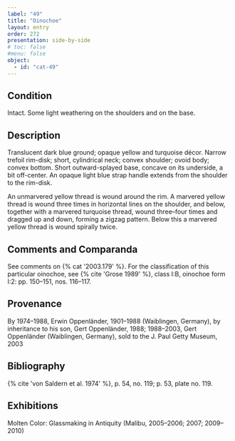 ```yaml
---
label: "49"
title: "Oinochoe"
layout: entry
order: 272
presentation: side-by-side
# toc: false
#menu: false 
object:
  - id: "cat-49"
---
```


## Condition

Intact. Some light weathering on the shoulders and on the base.

## Description

Translucent dark blue ground; opaque yellow and turquoise décor. Narrow trefoil rim-disk; short, cylindrical neck; convex shoulder; ovoid body; convex bottom. Short outward-splayed base, concave on its underside, a bit off-center. An opaque light blue strap handle extends from the shoulder to the rim-disk.

An unmarvered yellow thread is wound around the rim. A marvered yellow thread is wound three times in horizontal lines on the shoulder, and below, together with a marvered turquoise thread, wound three–four times and dragged up and down, forming a zigzag pattern. Below this a marvered yellow thread is wound spirally twice.

## Comments and Comparanda

See comments on {% cat '2003.179' %}. For the classification of this particular oinochoe, see {% cite 'Grose 1989' %}, class I:B, oinochoe form I:2: pp. 150–151, nos. 116–117.

## Provenance

By 1974–1988, Erwin Oppenländer, 1901–1988 (Waiblingen, Germany), by inheritance to his son, Gert Oppenländer, 1988; 1988–2003, Gert Oppenländer (Waiblingen, Germany), sold to the J. Paul Getty Museum, 2003

## Bibliography

{% cite 'von Saldern et al. 1974' %}, p. 54, no. 119; p. 53, plate no. 119.

## Exhibitions

Molten Color: Glassmaking in Antiquity (Malibu, 2005–2006; 2007; 2009–2010)